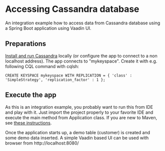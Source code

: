 # Accessing Cassandra database

An integration example how to access data from Cassandra database using a 
Spring Boot application using Vaadin UI.

## Preparations

[Install and run Cassandra](http://wiki.apache.org/cassandra/GettingStarted) 
locally (or configure the app to connect to a non localhost address). The app 
connects to "mykeyspace". Create it with e.g. following CQL command with cqlsh:

    CREATE KEYSPACE mykeyspace WITH REPLICATION = { 'class' : 'SimpleStrategy', 'replication_factor' : 1 };

## Execute the app

As this is an integration example, you probably want to run this from IDE 
and play with it. Just import the project properly to your favorite IDE 
and execute the main method from Application class. If you are new to Maven, see 
[these instructions](https://vaadin.com/blog/-/blogs/the-maven-essentials-for-the-impatient-developer).

Once the application starts up, a demo table (customer) is created and 
some demo data inserted. A simple Vaadin based UI can be used with browser from
 http://localhost:8080/

